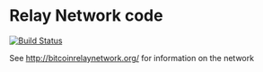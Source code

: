 Relay Network code
==================

[![Build Status](https://img.shields.io/travis/BitcoinRelayNetwork/RelayNode.svg?branch=master&style=flat-square)](https://travis-ci.org/BitcoinRelayNetwork/RelayNode)

See http://bitcoinrelaynetwork.org/ for information on the network

